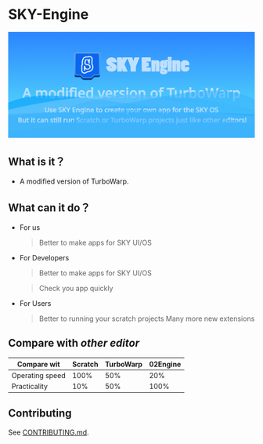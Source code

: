 # SKY-Engine

![SKY Engine Title](/SKYEngineTitle.png)

## **What is it？**

*   A modified version of TurboWarp.

## **What can it do？**
*    For us
     > Better to make apps for SKY UI/OS
*    For Developers

     > Better to make apps for SKY UI/OS
     
     > Check you app quickly
     
*    For Users
     > Better to running your scratch projects
     > Many more new extensions

 ## Compare with *other editor*

|Compare wit|Scratch|TurboWarp|02Engine|
|-----------|-----------|-----------|-----------|
|Operating speed|100%| 50%|20%|
|Practicality|10%|50%|100%|

## Contributing

See [CONTRIBUTING.md](CONTRIBUTING.md).
